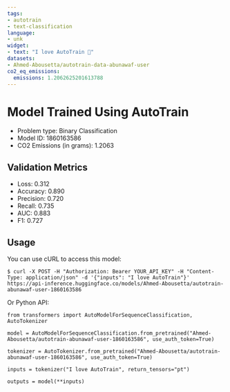 ```yaml
---
tags:
- autotrain
- text-classification
language:
- unk
widget:
- text: "I love AutoTrain 🤗"
datasets:
- Ahmed-Abousetta/autotrain-data-abunawaf-user
co2_eq_emissions:
  emissions: 1.2062625201613788
---
```


# Model Trained Using AutoTrain

- Problem type: Binary Classification
- Model ID: 1860163586
- CO2 Emissions (in grams): 1.2063

## Validation Metrics

- Loss: 0.312
- Accuracy: 0.890
- Precision: 0.720
- Recall: 0.735
- AUC: 0.883
- F1: 0.727

## Usage

You can use cURL to access this model:

```
$ curl -X POST -H "Authorization: Bearer YOUR_API_KEY" -H "Content-Type: application/json" -d '{"inputs": "I love AutoTrain"}' https://api-inference.huggingface.co/models/Ahmed-Abousetta/autotrain-abunawaf-user-1860163586
```

Or Python API:

```
from transformers import AutoModelForSequenceClassification, AutoTokenizer

model = AutoModelForSequenceClassification.from_pretrained("Ahmed-Abousetta/autotrain-abunawaf-user-1860163586", use_auth_token=True)

tokenizer = AutoTokenizer.from_pretrained("Ahmed-Abousetta/autotrain-abunawaf-user-1860163586", use_auth_token=True)

inputs = tokenizer("I love AutoTrain", return_tensors="pt")

outputs = model(**inputs)
```